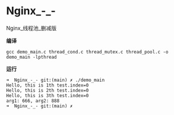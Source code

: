 # Nginx_-_-
Nginx_线程池_删减版

**编译**
```shell
gcc demo_main.c thread_cond.c thread_mutex.c thread_pool.c -o demo_main -lpthread
```
**运行**
```shell
➜  Nginx_-_- git:(main) ✗ ./demo_main
Hello, this is 1th test.index=0
Hello, this is 2th test.index=0
Hello, this is 3th test.index=0
arg1: 666, arg2: 888
➜  Nginx_-_- git:(main) ✗
```
